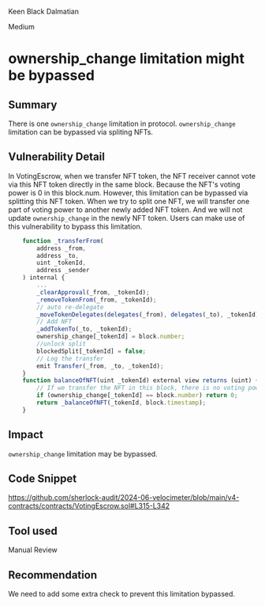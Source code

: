 Keen Black Dalmatian

Medium

# ownership_change limitation might be bypassed

## Summary
There is one `ownership_change` limitation in protocol. `ownership_change` limitation can be bypassed via spliting NFTs. 

## Vulnerability Detail
In VotingEscrow, when we transfer NFT token, the NFT receiver cannot vote via this NFT token directly in the same block. Because the NFT's voting power is 0 in this block.num. However, this limitation can be bypassed via splitting this NFT token.
When we try to split one NFT, we will transfer one part of voting power to another newly added NFT token. And we will not update `ownership_change` in the newly NFT token. Users can make use of this vulnerability to bypass this limitation.

```javascript
    function _transferFrom(
        address _from,
        address _to,
        uint _tokenId,
        address _sender
    ) internal {
        ...
        _clearApproval(_from, _tokenId);
        _removeTokenFrom(_from, _tokenId);
        // auto re-delegate
        _moveTokenDelegates(delegates(_from), delegates(_to), _tokenId);
        // Add NFT
        _addTokenTo(_to, _tokenId);
        ownership_change[_tokenId] = block.number;
        //unlock split
        blockedSplit[_tokenId] = false;
        // Log the transfer
        emit Transfer(_from, _to, _tokenId);
    }
    function balanceOfNFT(uint _tokenId) external view returns (uint) {
        // If we transfer the NFT in this block, there is no voting power.
        if (ownership_change[_tokenId] == block.number) return 0;
        return _balanceOfNFT(_tokenId, block.timestamp);
    }
```

## Impact
`ownership_change` limitation may be bypassed.

## Code Snippet
https://github.com/sherlock-audit/2024-06-velocimeter/blob/main/v4-contracts/contracts/VotingEscrow.sol#L315-L342

## Tool used

Manual Review

## Recommendation
We need to add some extra check to prevent this limitation bypassed.